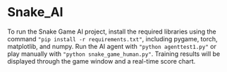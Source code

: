 # Snake_AI
To run the Snake Game AI project, install the required libraries using the command `"pip install -r requirements.txt"`, including pygame, torch, matplotlib, and numpy. Run the AI agent with `"python agenttest1.py"` or play manually with `"python snake_game_human.py"`. Training results will be displayed through the game window and a real-time score chart.

